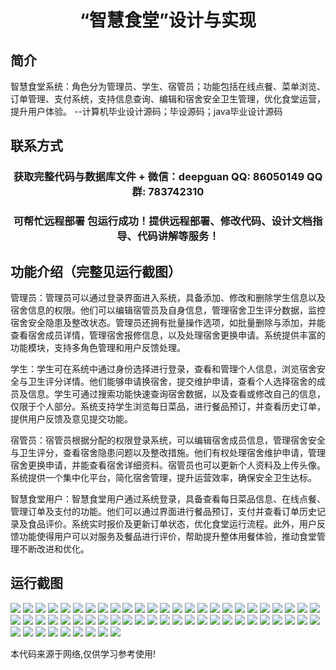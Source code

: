 <p><h1 align="center">“智慧食堂”设计与实现</h1></p>

## 简介
智慧食堂系统：角色分为管理员、学生、宿管员；功能包括在线点餐、菜单浏览、订单管理、支付系统，支持信息查询、编辑和宿舍安全卫生管理，优化食堂运营，提升用户体验。    --计算机毕业设计源码；毕设源码；java毕业设计源码


## 联系方式
<p><h3 align="center">获取完整代码与数据库文件 + 微信：deepguan QQ: 86050149 QQ群: 783742310</h3></p>
<p><h3 align="center">可帮忙远程部署 包运行成功！提供远程部署、修改代码、设计文档指导、代码讲解等服务！</h3></p>

## 功能介绍（完整见运行截图）
管理员：管理员可以通过登录界面进入系统，具备添加、修改和删除学生信息以及宿舍信息的权限。他们可以编辑宿管员及自身信息，管理宿舍卫生评分数据，监控宿舍安全隐患及整改状态。管理员还拥有批量操作选项，如批量删除与添加，并能查看宿舍成员详情，管理宿舍报修信息，以及处理宿舍更换申请。系统提供丰富的功能模块，支持多角色管理和用户反馈处理。

学生：学生可在系统中通过身份选择进行登录，查看和管理个人信息，浏览宿舍安全与卫生评分详情。他们能够申请换宿舍，提交维护申请，查看个人选择宿舍的成员及信息。学生可通过搜索功能快速查询宿舍数据，以及查看或修改自己的信息，仅限于个人部分。系统支持学生浏览每日菜品，进行餐品预订，并查看历史订单，提供用户反馈及意见提交功能。

宿管员：宿管员根据分配的权限登录系统，可以编辑宿舍成员信息，管理宿舍安全与卫生评分，查看宿舍隐患问题以及整改措施。他们有权处理宿舍维护申请，管理宿舍更换申请，并能查看宿舍详细资料。宿管员也可以更新个人资料及上传头像。系统提供一个集中化平台，简化宿舍管理，提升运营效率，确保安全卫生达标。

智慧食堂用户：智慧食堂用户通过系统登录，具备查看每日菜品信息、在线点餐、管理订单及支付的功能。他们可以通过界面进行餐品预订，支付并查看订单历史记录及食品评价。系统实时报价及更新订单状态，优化食堂运行流程。此外，用户反馈功能使得用户可以对服务及餐品进行评价，帮助提升整体用餐体验，推动食堂管理不断改进和优化。


## 运行截图
![](https://bs-1329754181.cos.ap-shanghai.myqcloud.com/spring/SmartCanteenDesignAndImplementation/img/001.jpg)
![](https://bs-1329754181.cos.ap-shanghai.myqcloud.com/spring/SmartCanteenDesignAndImplementation/img/002.jpg)
![](https://bs-1329754181.cos.ap-shanghai.myqcloud.com/spring/SmartCanteenDesignAndImplementation/img/003.jpg)
![](https://bs-1329754181.cos.ap-shanghai.myqcloud.com/spring/SmartCanteenDesignAndImplementation/img/004.jpg)
![](https://bs-1329754181.cos.ap-shanghai.myqcloud.com/spring/SmartCanteenDesignAndImplementation/img/005.jpg)
![](https://bs-1329754181.cos.ap-shanghai.myqcloud.com/spring/SmartCanteenDesignAndImplementation/img/006.jpg)
![](https://bs-1329754181.cos.ap-shanghai.myqcloud.com/spring/SmartCanteenDesignAndImplementation/img/007.jpg)
![](https://bs-1329754181.cos.ap-shanghai.myqcloud.com/spring/SmartCanteenDesignAndImplementation/img/008.jpg)
![](https://bs-1329754181.cos.ap-shanghai.myqcloud.com/spring/SmartCanteenDesignAndImplementation/img/009.jpg)
![](https://bs-1329754181.cos.ap-shanghai.myqcloud.com/spring/SmartCanteenDesignAndImplementation/img/010.jpg)
![](https://bs-1329754181.cos.ap-shanghai.myqcloud.com/spring/SmartCanteenDesignAndImplementation/img/011.jpg)
![](https://bs-1329754181.cos.ap-shanghai.myqcloud.com/spring/SmartCanteenDesignAndImplementation/img/012.jpg)
![](https://bs-1329754181.cos.ap-shanghai.myqcloud.com/spring/SmartCanteenDesignAndImplementation/img/013.jpg)
![](https://bs-1329754181.cos.ap-shanghai.myqcloud.com/spring/SmartCanteenDesignAndImplementation/img/014.jpg)
![](https://bs-1329754181.cos.ap-shanghai.myqcloud.com/spring/SmartCanteenDesignAndImplementation/img/015.jpg)
![](https://bs-1329754181.cos.ap-shanghai.myqcloud.com/spring/SmartCanteenDesignAndImplementation/img/016.jpg)
![](https://bs-1329754181.cos.ap-shanghai.myqcloud.com/spring/SmartCanteenDesignAndImplementation/img/017.jpg)
![](https://bs-1329754181.cos.ap-shanghai.myqcloud.com/spring/SmartCanteenDesignAndImplementation/img/018.jpg)
![](https://bs-1329754181.cos.ap-shanghai.myqcloud.com/spring/SmartCanteenDesignAndImplementation/img/019.jpg)
![](https://bs-1329754181.cos.ap-shanghai.myqcloud.com/spring/SmartCanteenDesignAndImplementation/img/020.jpg)
![](https://bs-1329754181.cos.ap-shanghai.myqcloud.com/spring/SmartCanteenDesignAndImplementation/img/021.jpg)
![](https://bs-1329754181.cos.ap-shanghai.myqcloud.com/spring/SmartCanteenDesignAndImplementation/img/022.jpg)
![](https://bs-1329754181.cos.ap-shanghai.myqcloud.com/spring/SmartCanteenDesignAndImplementation/img/023.jpg)
![](https://bs-1329754181.cos.ap-shanghai.myqcloud.com/spring/SmartCanteenDesignAndImplementation/img/024.jpg)
![](https://bs-1329754181.cos.ap-shanghai.myqcloud.com/spring/SmartCanteenDesignAndImplementation/img/025.jpg)
![](https://bs-1329754181.cos.ap-shanghai.myqcloud.com/spring/SmartCanteenDesignAndImplementation/img/026.jpg)
![](https://bs-1329754181.cos.ap-shanghai.myqcloud.com/spring/SmartCanteenDesignAndImplementation/img/027.jpg)
![](https://bs-1329754181.cos.ap-shanghai.myqcloud.com/spring/SmartCanteenDesignAndImplementation/img/028.jpg)
![](https://bs-1329754181.cos.ap-shanghai.myqcloud.com/spring/SmartCanteenDesignAndImplementation/img/029.jpg)
![](https://bs-1329754181.cos.ap-shanghai.myqcloud.com/spring/SmartCanteenDesignAndImplementation/img/030.jpg)
![](https://bs-1329754181.cos.ap-shanghai.myqcloud.com/spring/SmartCanteenDesignAndImplementation/img/031.jpg)
![](https://bs-1329754181.cos.ap-shanghai.myqcloud.com/spring/SmartCanteenDesignAndImplementation/img/032.jpg)
![](https://bs-1329754181.cos.ap-shanghai.myqcloud.com/spring/SmartCanteenDesignAndImplementation/img/033.jpg)
![](https://bs-1329754181.cos.ap-shanghai.myqcloud.com/spring/SmartCanteenDesignAndImplementation/img/034.jpg)
![](https://bs-1329754181.cos.ap-shanghai.myqcloud.com/spring/SmartCanteenDesignAndImplementation/img/035.jpg)
![](https://bs-1329754181.cos.ap-shanghai.myqcloud.com/spring/SmartCanteenDesignAndImplementation/img/036.jpg)
![](https://bs-1329754181.cos.ap-shanghai.myqcloud.com/spring/SmartCanteenDesignAndImplementation/img/037.jpg)
![](https://bs-1329754181.cos.ap-shanghai.myqcloud.com/spring/SmartCanteenDesignAndImplementation/img/038.jpg)
![](https://bs-1329754181.cos.ap-shanghai.myqcloud.com/spring/SmartCanteenDesignAndImplementation/img/039.jpg)
![](https://bs-1329754181.cos.ap-shanghai.myqcloud.com/spring/SmartCanteenDesignAndImplementation/img/040.jpg)
![](https://bs-1329754181.cos.ap-shanghai.myqcloud.com/spring/SmartCanteenDesignAndImplementation/img/041.jpg)
![](https://bs-1329754181.cos.ap-shanghai.myqcloud.com/spring/SmartCanteenDesignAndImplementation/img/042.jpg)
![](https://bs-1329754181.cos.ap-shanghai.myqcloud.com/spring/SmartCanteenDesignAndImplementation/img/043.jpg)
![](https://bs-1329754181.cos.ap-shanghai.myqcloud.com/spring/SmartCanteenDesignAndImplementation/img/044.jpg)
![](https://bs-1329754181.cos.ap-shanghai.myqcloud.com/spring/SmartCanteenDesignAndImplementation/img/045.jpg)
![](https://bs-1329754181.cos.ap-shanghai.myqcloud.com/spring/SmartCanteenDesignAndImplementation/img/046.jpg)
![](https://bs-1329754181.cos.ap-shanghai.myqcloud.com/spring/SmartCanteenDesignAndImplementation/img/047.jpg)
![](https://bs-1329754181.cos.ap-shanghai.myqcloud.com/spring/SmartCanteenDesignAndImplementation/img/048.jpg)
![](https://bs-1329754181.cos.ap-shanghai.myqcloud.com/spring/SmartCanteenDesignAndImplementation/img/049.jpg)
![](https://bs-1329754181.cos.ap-shanghai.myqcloud.com/spring/SmartCanteenDesignAndImplementation/img/050.jpg)
![](https://bs-1329754181.cos.ap-shanghai.myqcloud.com/spring/SmartCanteenDesignAndImplementation/img/051.jpg)
![](https://bs-1329754181.cos.ap-shanghai.myqcloud.com/spring/SmartCanteenDesignAndImplementation/img/052.jpg)
![](https://bs-1329754181.cos.ap-shanghai.myqcloud.com/spring/SmartCanteenDesignAndImplementation/img/053.jpg)
![](https://bs-1329754181.cos.ap-shanghai.myqcloud.com/spring/SmartCanteenDesignAndImplementation/img/054.jpg)
![](https://bs-1329754181.cos.ap-shanghai.myqcloud.com/spring/SmartCanteenDesignAndImplementation/img/055.jpg)
![](https://bs-1329754181.cos.ap-shanghai.myqcloud.com/spring/SmartCanteenDesignAndImplementation/img/056.jpg)
![](https://bs-1329754181.cos.ap-shanghai.myqcloud.com/spring/SmartCanteenDesignAndImplementation/img/057.jpg)
![](https://bs-1329754181.cos.ap-shanghai.myqcloud.com/spring/SmartCanteenDesignAndImplementation/img/058.jpg)
![](https://bs-1329754181.cos.ap-shanghai.myqcloud.com/spring/SmartCanteenDesignAndImplementation/img/059.jpg)

<p>本代码来源于网络,仅供学习参考使用!</p>
